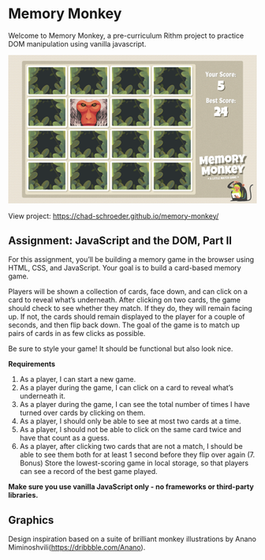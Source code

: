 # Memory Monkey

Welcome to Memory Monkey, a pre-curriculum Rithm project to practice DOM manipulation using vanilla javascript.

![Memory Monkey screenshot](https://github.com/chad-schroeder/memory-monkey/blob/master/screenshot.png)

View project: https://chad-schroeder.github.io/memory-monkey/

## Assignment: JavaScript and the DOM, Part II

For this assignment, you’ll be building a memory game in the browser using HTML, CSS, and JavaScript. Your goal is to build a card-based memory game.

Players will be shown a collection of cards, face down, and can click on a card to reveal what’s underneath. After clicking on two cards, the game should check to see whether they match. If they do, they will remain facing up. If not, the cards should remain displayed to the player for a couple of seconds, and then flip back down. The goal of the game is to match up pairs of cards in as few clicks as possible.

Be sure to style your game! It should be functional but also look nice.

**Requirements**

1. As a player, I can start a new game.
2. As a player during the game, I can click on a card to reveal what’s underneath it.
3. As a player during the game, I can see the total number of times I have turned over cards by clicking on them.
4. As a player, I should only be able to see at most two cards at a time.
5. As a player, I should not be able to click on the same card twice and have that count as a guess.
6. As a player, after clicking two cards that are not a match, I should be able to see them both for at least 1 second before they flip over again
   (7. Bonus) Store the lowest-scoring game in local storage, so that players can see a record of the best game played.

**Make sure you use vanilla JavaScript only - no frameworks or third-party libraries.**

## Graphics

Design inspiration based on a suite of brilliant monkey illustrations by Anano Miminoshvili(https://dribbble.com/Anano).
